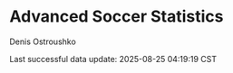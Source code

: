 # Advanced Soccer Statistics
Denis Ostroushko

<!-- gfm -->

Last successful data update: 2025-08-25 04:19:19 CST
